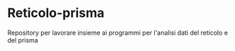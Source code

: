 # Reticolo-prisma
Repository per lavorare insieme ai programmi per l'analisi dati del reticolo e del prisma
